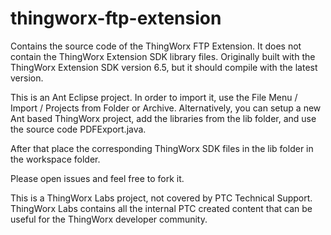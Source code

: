 # thingworx-ftp-extension
Contains the source code of the ThingWorx FTP Extension.
It does not contain the ThingWorx Extension SDK library files. Originally built with the ThingWorx Extension SDK version 6.5, but it should compile with the latest version.

This is an Ant Eclipse project. In order to import it, use the File Menu / Import / Projects from Folder or Archive. Alternatively, you can setup a new Ant based ThingWorx project, add the libraries from the lib folder, and use the source code PDFExport.java.

After that place the corresponding ThingWorx SDK files in the lib folder in the workspace folder.

Please open issues and feel free to fork it.

This is a ThingWorx Labs project, not covered by PTC Technical Support. ThingWorx Labs contains all the internal PTC created content that can be useful for the ThingWorx developer community.
